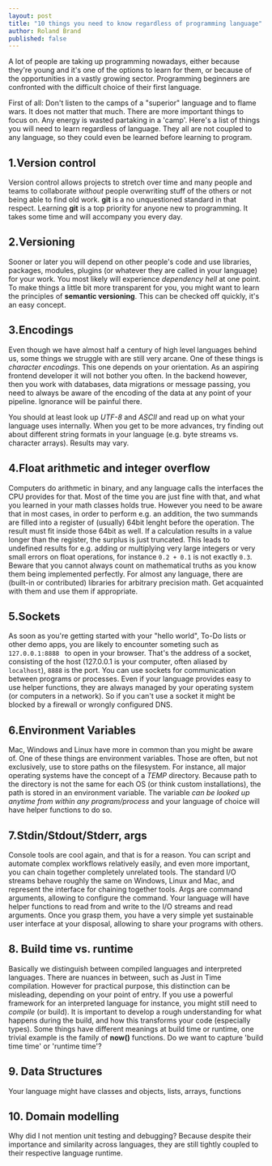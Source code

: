 ```yaml
---
layout: post
title: "10 things you need to know regardless of programming language"
author: Roland Brand
published: false
---
```


A lot of people are taking up programming nowadays, either because they're young and it's
one of the options to learn for them, or because of the opportunities in a vastly growing
sector. Programming beginners are confronted with the difficult choice of their first language. 

First of all:
Don't listen to the camps of a "superior" language and to flame wars. It does not matter that much.
There are more important things to focus on. Any energy is wasted partaking in a 'camp'.
Here's a list of things you will need to learn regardless of language.
They all are not coupled to any language, so they could even be learned before learning to program.

## 1.Version control
Version control allows projects to stretch over time and many people and teams to collaborate
_without_ people overwriting stuff of the others or not being able to find old work. __git__ is
a no unquestioned standard in that respect. Learning __git__ is a top priority for anyone new
to programming. It takes some time and will accompany you every day.

## 2.Versioning
Sooner or later you will depend on other people's code and use libraries, packages, modules,
plugins (or whatever they are called in your language) for your work. You most likely will 
experience _dependency hell_ at one point. To make things a little bit more transparent for you,
you might want to learn the principles of __semantic versioning__. This can be checked off quickly,
it's an easy concept.

## 3.Encodings
Even though we have almost half a century of high level languages behind us, some things we struggle
with are still very arcane. One of these things is _character encodings_. This one depends on 
your orientation. As an aspiring frontend developer it will not bother you often. In the backend
however, then you work with databases, data migrations or message passing, you need to always be
aware of the encoding of the data at any point of your pipeline. Ignorance will be painful there.

You should at least look up _UTF-8_ and _ASCII_ and read up on what your language uses internally.
When you get to be more advances, try finding out about different string formats in your language
(e.g. byte streams vs. character arrays). Results may vary.

## 4.Float arithmetic and integer overflow
Computers do arithmetic in binary, and any language calls the interfaces the CPU provides for
that. Most of the time you are just fine with that, and what you learned in your math classes
holds true. However you need to be aware that in most cases, in order to perform e.g. an addition,
the two summands are filled into a register of (usually) 64bit lenght before the operation. 
The result must fit inside those 64bit as well. If a calculation results in a value longer than 
the register, the surplus is just truncated. This leads to undefined results for 
e.g. adding or multiplying very large integers or very small errors on float operations, for instance
`0.2 + 0.1` is not exactly `0.3`.
Beware that you cannot always count on mathematical truths as you know them being implemented 
perfectly. For almost any language, there are (built-in or contributed) libraries for arbitrary
precision math. Get acquainted with them and use them if appropriate.

## 5.Sockets
As soon as you're getting started with your "hello world", To-Do lists or other demo apps, you
are likely to encounter someting such as `127.0.0.1:8888 ` to open in your browser. 
That's the address of a socket, consisting of the host (127.0.0.1 is your computer, often aliased by
`localhost`), `8888` is the port. You can use sockets for communication between programs or processes.
Even if your language provides easy to use helper functions, they are always managed by your
operating system (or computers in a network). So if you can't use a socket it might be blocked
by a firewall or wrongly configured DNS.

## 6.Environment Variables
Mac, Windows and Linux have more in common than you might be aware of. One of these things are
environment variables. Those are often, but not exclusively, use to store paths on the
 filesystem. For instance, all major operating systems have the concept of a
_TEMP_ directory. Because path to the directory is not the same for each OS (or think custom
installations), the path is stored in an environment variable. The variable _can be looked up
anytime from within any program/process_ and your language of choice will have helper functions
to do so.

## 7.Stdin/Stdout/Stderr, args
Console tools are cool again, and that is for a reason. You can script and automate complex
workflows relatively easily, and even more important, you can chain together completely
unrelated tools. The standard I/O streams behave roughly the same on Windows, Linux and Mac,
and represent the interface for chaining together tools. Args are command arguments, allowing
to configure the command. Your language will have helper functions to read from and write to the
I/O streams and read arguments. Once you grasp them, you have a very simple yet sustainable
user interface at your disposal, allowing to share your programs with others.

## 8. Build time vs. runtime
Basically we distinguish between compiled languages and interpreted languages. There are nuances
in between, such as Just in Time compilation. However for practical purpose, 
this distinction can be misleading, depending on your point of entry. If you use a powerful
framework for an interpreted language for instance, you might still need to _compile_ (or build).
It is important to develop a rough understanding for what happens during the build, and how this
transforms your code (especially types). Some things have different meanings at build time or 
runtime, one trivial example is the family of __now()__ functions. Do we want to capture 
'build time time' or 'runtime time'?

## 9. Data Structures
Your language might have classes and objects, lists, arrays, functions 


## 10. Domain modelling

Why did I not mention unit testing and debugging? Because despite their importance and similarity across languages,
they are still tightly coupled to their respective language runtime.